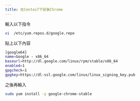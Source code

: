 ```yaml
---
title: 在Centos7下安裝Chrome
---
```


輸入以下指令

```bash
vi  /etc/yum.repos.d/google.repo
```

貼上以下內容

```bash
[google64]
name=Google - x86_64
baseurl=http://dl.google.com/linux/rpm/stable/x86_64
enabled=1
gpgcheck=1
gpgkey=https://dl-ssl.google.com/linux/linux_signing_key.pub
```
之後再輸入

```bash
sudo yum install -y google-chrome-stable
```
